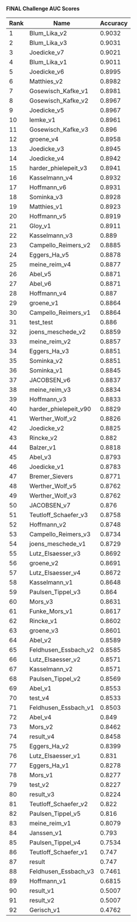 **FINAL Challenge AUC Scores**


|Rank|Name|Accuracy|
|----|-----|---|
|1|Blum_Lika_v2|0.9032| 
|2|Blum_Lika_v3|0.9031| 
|3|Joedicke_v7|0.9021| 
|4|Blum_Lika_v1|0.9011| 
|5|Joedicke_v6|0.8995| 
|6|Matthies_v2|0.8982| 
|7|Gosewisch_Kafke_v1|0.8981| 
|8|Gosewisch_Kafke_v2|0.8967| 
|9|Joedicke_v5|0.8967| 
|10|lemke_v1|0.8961| 
|11|Gosewisch_Kafke_v3|0.896| 
|12|groene_v4|0.8958| 
|13|Joedicke_v3|0.8945| 
|14|Joedicke_v4|0.8942| 
|15|harder_phielepeit_v3|0.8941| 
|16|Kasselmann_v4|0.8932| 
|17|Hoffmann_v6|0.8931| 
|18|Sominka_v3|0.8928| 
|19|Matthies_v1|0.8923| 
|20|Hoffmann_v5|0.8919| 
|21|Gloy_v1|0.8911| 
|22|Kasselmann_v3|0.889| 
|23|Campello_Reimers_v2|0.8885| 
|24|Eggers_Ha_v5|0.8878| 
|25|meine_reim_v4|0.8877| 
|26|Abel_v5|0.8871| 
|27|Abel_v6|0.8871| 
|28|Hoffmann_v4|0.887| 
|29|groene_v1|0.8864| 
|30|Campello_Reimers_v1|0.8864| 
|31|test_test|0.886| 
|32|joens_meschede_v2|0.8859| 
|33|meine_reim_v2|0.8857| 
|34|Eggers_Ha_v3|0.8851| 
|35|Sominka_v2|0.8851| 
|36|Sominka_v1|0.8845| 
|37|JACOBSEN_v6|0.8837| 
|38|meine_reim_v3|0.8834| 
|39|Hoffmann_v3|0.8833| 
|40|harder_phielepeit_v90|0.8829| 
|41|Werther_Wolf_v2|0.8826| 
|42|Joedicke_v2|0.8825| 
|43|Rincke_v2|0.882| 
|44|Balzer_v1|0.8818| 
|45|Abel_v3|0.8793| 
|46|Joedicke_v1|0.8783| 
|47|Bremer_Sievers|0.8771| 
|48|Werther_Wolf_v5|0.8762| 
|49|Werther_Wolf_v3|0.8762| 
|50|JACOBSEN_v7|0.876| 
|51|Teutloff_Schaefer_v3|0.8758| 
|52|Hoffmann_v2|0.8748| 
|53|Campello_Reimers_v3|0.8734| 
|54|joens_meschede_v1|0.8729| 
|55|Lutz_Elsaesser_v3|0.8692| 
|56|groene_v2|0.8691| 
|57|Lutz_Elsaesser_v4|0.8672| 
|58|Kasselmann_v1|0.8648| 
|59|Paulsen_Tippel_v3|0.864| 
|60|Mors_v3|0.8631| 
|61|Funke_Mors_v1|0.8617| 
|62|Rincke_v1|0.8602| 
|63|groene_v3|0.8601| 
|64|Abel_v2|0.8589| 
|65|Feldhusen_Essbach_v2|0.8585| 
|66|Lutz_Elsaesser_v2|0.8571| 
|67|Kasselmann_v2|0.8571| 
|68|Paulsen_Tippel_v2|0.8569| 
|69|Abel_v1|0.8553| 
|70|test_v4|0.8533| 
|71|Feldhusen_Essbach_v1|0.8503| 
|72|Abel_v4|0.849| 
|73|Mors_v2|0.8462| 
|74|result_v4|0.8458| 
|75|Eggers_Ha_v2|0.8399| 
|76|Lutz_Elsaesser_v1|0.831| 
|77|Eggers_Ha_v1|0.8278| 
|78|Mors_v1|0.8277| 
|79|test_v2|0.8227| 
|80|result_v3|0.8224| 
|81|Teutloff_Schaefer_v2|0.822| 
|82|Paulsen_Tippel_v5|0.816| 
|83|meine_reim_v1|0.8079| 
|84|Janssen_v1|0.793| 
|85|Paulsen_Tippel_v4|0.7534| 
|86|Teutloff_Schaefer_v1|0.747| 
|87|result|0.747| 
|88|Feldhusen_Essbach_v3|0.7461| 
|89|Hoffmann_v1|0.6815| 
|90|result_v1|0.5007| 
|91|result_v2|0.5007| 
|92|Gerisch_v1|0.4762| 
